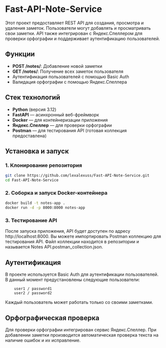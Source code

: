 # Fast-API-Note-Service

Этот проект предоставляет REST API для создания, просмотра и удаления заметок. Пользователи могут добавлять и просматривать свои заметки. API также интегрирован с Яндекс.Спеллером для проверки орфографии и поддерживает аутентификацию пользователей.

## Функции

- **POST /notes/**: Добавление новой заметки
- **GET /notes/**: Получение всех заметок пользователя
- Аутентификация пользователей с помощью Basic Auth
- Валидация орфографии с помощью Яндекс.Спеллера

## Стек технологий

- **Python** (версия 3.12)
- **FastAPI** — асинхронный веб-фреймворк
- **Docker** — для контейнеризации приложения
- **Яндекс.Спеллер** — для проверки орфографии
- **Postman** — для тестирования API (готовая коллекция предоставлена)

## Установка и запуск


### 1. Клонирование репозитория


```bash
git clone https://github.com/lexalexuss/Fast-API-Note-Service.git
cd Fast-API-Note-Service
```

### 2. Соборка и запуск Docker-контейнера


```bash
docker build -t notes-app .
docker run -d -p 8000:8000 notes-app
```
### 3. Тестирование API

После запуска приложения, API будет доступен по адресу http://localhost:8000.
Вы можете импортировать Postman коллекцию для тестирования API. Файл коллекции находится в репозитории и называется Notes API.postman_collection.json.

## Аутентификация

В проекте используется Basic Auth для аутентификации пользователей. В данный момент предустановлены следующие пользователи:
```
    user1 / password1
    user2 / password2
```
Каждый пользователь может работать только со своими заметками.

## Орфографическая проверка

Для проверки орфографии интегрирован сервис Яндекс.Спеллер. При добавлении заметки производится автоматическая проверка текста на наличие ошибок и их исправление.
